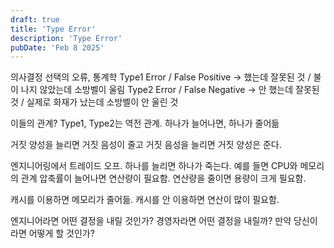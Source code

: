 ```yaml
---
draft: true
title: 'Type Error'
description: 'Type Error'
pubDate: 'Feb 8 2025'
---
```


의사결정
선택의 오류, 통계학
Type1 Error / False Positive -> 했는데 잘못된 것 / 불이 나지 않았는데 소방벨이 울림
Type2 Error / False Negative -> 안 했는데 잘못된 것 / 실제로 화재가 났는데 소방벨이 안 울린 것

이들의 관계?
Type1, Type2는 역전 관계.
하나가 늘어나면, 하나가 줄어듦

거짓 양성을 늘리면 거짓 음성이 줄고
거짓 음성을 늘리면 거짓 양성은 준다.

엔지니어링에서 트레이드 오프.
하나를 늘리면 하나가 죽는다.
예를 들면 CPU와 메모리의 관계
압축률이 늘어나면 연산량이 필요함.
연산량을 줄이면 용량이 크게 필요함.

캐시를 이용하면 메모리가 줄어듦.
캐시를 안 이용하면 연산이 많이 필요함.

엔지니어라면 어떤 결정을 내릴 것인가?
경영자라면 어떤 결정을 내릴까?
만약 당신이라면 어떻게 할 것인가?